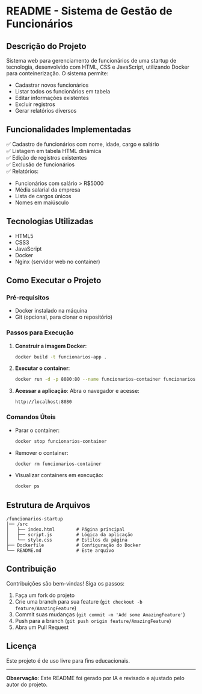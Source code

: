# README - Sistema de Gestão de Funcionários

## Descrição do Projeto

Sistema web para gerenciamento de funcionários de uma startup de tecnologia, desenvolvido com HTML, CSS e JavaScript, utilizando Docker para conteinerização. O sistema permite:

- Cadastrar novos funcionários
- Listar todos os funcionários em tabela
- Editar informações existentes
- Excluir registros
- Gerar relatórios diversos

## Funcionalidades Implementadas

✅ Cadastro de funcionários com nome, idade, cargo e salário  
✅ Listagem em tabela HTML dinâmica  
✅ Edição de registros existentes  
✅ Exclusão de funcionários  
✅ Relatórios:
- Funcionários com salário > R$5000
- Média salarial da empresa
- Lista de cargos únicos
- Nomes em maiúsculo

## Tecnologias Utilizadas

- HTML5
- CSS3
- JavaScript
- Docker
- Nginx (servidor web no container)

## Como Executar o Projeto

### Pré-requisitos

- Docker instalado na máquina
- Git (opcional, para clonar o repositório)

### Passos para Execução

1. **Construir a imagem Docker**:
   ```bash
   docker build -t funcionarios-app .
   ```

2. **Executar o container**:
   ```bash
   docker run -d -p 8080:80 --name funcionarios-container funcionarios-app
   ```

3. **Acessar a aplicação**:
   Abra o navegador e acesse:
   ```
   http://localhost:8080
   ```

### Comandos Úteis

- Parar o container:
  ```bash
  docker stop funcionarios-container
  ```

- Remover o container:
  ```bash
  docker rm funcionarios-container
  ```

- Visualizar containers em execução:
  ```bash
  docker ps
  ```

## Estrutura de Arquivos

```
/funcionarios-startup
│── /src
│   ├── index.html        # Página principal
│   ├── script.js         # Lógica da aplicação
│   └── style.css         # Estilos da página
├── Dockerfile            # Configuração do Docker
└── README.md             # Este arquivo
```

## Contribuição

Contribuições são bem-vindas! Siga os passos:

1. Faça um fork do projeto
2. Crie uma branch para sua feature (`git checkout -b feature/AmazingFeature`)
3. Commit suas mudanças (`git commit -m 'Add some AmazingFeature'`)
4. Push para a branch (`git push origin feature/AmazingFeature`)
5. Abra um Pull Request

## Licença

Este projeto é de uso livre para fins educacionais.

---

**Observação**: Este README foi gerado por IA e revisado e ajustado pelo autor do projeto.